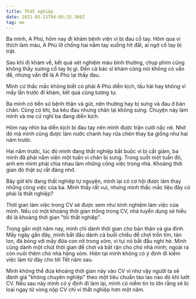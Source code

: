 ```yaml
---
title: Thất nghiệp
date: 2021-05-21T04:05:25.366Z
tag: me
---
```

Ba mình, A Phú, hôm nay đi khám bệnh viện vì bị đau cổ tay. Hôm qua vì thích làm màu, A Phú lỡ chống hai nắm tay xuống hít đất, ai ngờ cổ tay bị trật.

Sau khi đi khám về, kết quả xét nghiệm máu bình thường, chụp phim cũng không thấy xương cổ tay bị gì. Đến cả bác sĩ khám cũng nói không có vấn đề, nhưng vấn đề là A Phú lại thấy đau.

Mình cứ thắc mắc không biết có phải A Phú diễn kịch, tấu hài hay không vì mấy lần trước đi khám, kết quả cũng tương tự.

Ba mình có tiền sử bệnh thận và gút, nên thường hay bị sưng và đau ở bàn chân. Cũng có khi, ba kêu đau nhưng chân lại không sưng. Chuyện này làm mình và mẹ cứ nghĩ ba đang diễn kịch.

Hôm nay nhìn ba diễn kịch bị đau tay nên mình được trận cười nắc nẻ. Nhờ đó mà mình cũng được làm nước chanh hay rửa chén thay ba giống như hai năm trước.

Hai năm trước, lúc đó mình đang thất nghiệp bắt buộc vì bị cắt giảm, ba mình đã phải nằm viện một tuần vì chân bị sưng. Trong suốt một tuần đó, anh em mình phải chia nhau làm những công việc trong nhà. Khoảng thời gian đó thật sự rất đáng nhớ.

Bây giờ khi đang thất nghiệp tự nguyện, mình lại có cơ hội được làm thay những công việc của ba. Mình thấy rất vui, nhưng mình thắc mắc liệu đây có phải là thất nghiệp?

Thời gian làm việc trong CV sẽ được xem như kinh nghiệm làm việc của mình. Nếu có một khoảng thời gian trống trong CV, nhà tuyển dụng sẽ hiểu đó là khoảng thời gian "tôi thất nghiệp". 

Trong gần một năm nay, mình chỉ dành thời gian cho bản thân và gia đình. Mấy ngày gần đây, mình bắt đầu dành cả buổi chiều để chơi trốn tìm, tán lon, đá bóng với mấy đứa con nít trong xóm, vì tụi nó bắt đầu nghỉ hè. Mình cũng dành một chút thời gian để chơi và bắt rận cho chó nhà mình; ngoài ra còn nuôi thêm chó nhà hàng xóm. Hiện tại mình không có ý định đi kiếm việc làm từ đây cho tới Tết năm sau.

Mình không thể đưa khoảng thời gian này vào CV vì như vậy người ta sẽ đánh giá "không chuyên nghiệp" theo một tiêu chuẩn tào lao nào đó khi lướt CV. Nếu sau này mình có ý định đi làm lại, mình có niềm tin to lớn rằng sẽ bị loại ngay từ vòng nộp CV chỉ vì thất nghiệp hơn một năm.